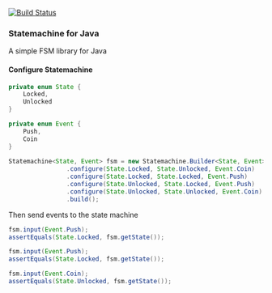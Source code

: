 [![Build Status](https://travis-ci.com/dinocore1/statemachine.svg?branch=master)](https://travis-ci.com/dinocore1/statemachine)

### Statemachine for Java

A simple FSM library for Java


#### Configure Statemachine

```java
private enum State {
    Locked,
    Unlocked
}

private enum Event {
    Push,
    Coin
}
    
Statemachine<State, Event> fsm = new Statemachine.Builder<State, Event>(State.Locked)
                .configure(State.Locked, State.Unlocked, Event.Coin)
                .configure(State.Locked, State.Locked, Event.Push)
                .configure(State.Unlocked, State.Locked, Event.Push)
                .configure(State.Unlocked, State.Unlocked, Event.Coin)
                .build();

```

Then send events to the state machine

```java
fsm.input(Event.Push);
assertEquals(State.Locked, fsm.getState());

fsm.input(Event.Push);
assertEquals(State.Locked, fsm.getState());

fsm.input(Event.Coin);
assertEquals(State.Unlocked, fsm.getState());
```